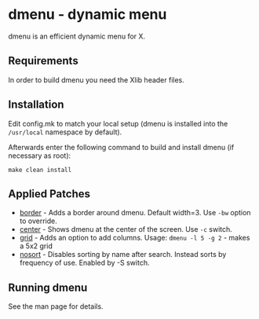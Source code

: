# dmenu - dynamic menu
dmenu is an efficient dynamic menu for X.


## Requirements
In order to build dmenu you need the Xlib header files.


## Installation
Edit config.mk to match your local setup (dmenu is installed into
the `/usr/local` namespace by default).

Afterwards enter the following command to build and install dmenu
(if necessary as root):

`make clean install`

## Applied Patches
* [border](https://tools.suckless.org/dmenu/patches/border/) - Adds a border
  around dmenu. Default width=3. Use `-bw` option to override.
* [center](https://tools.suckless.org/dmenu/patches/center/) - Shows dmenu at
  the center of the screen. Use `-c` switch.
* [grid](https://tools.suckless.org/dmenu/patches/grid/) - Adds an option to
  add columns. Usage: `dmenu -l 5 -g 2` - makes a 5x2 grid
* [nosort](https://tools.suckless.org/dmenu/patches/no-sort/) - Disables
  sorting by name after search. Instead sorts by frequency of use. Enabled by
  -S switch.

## Running dmenu
See the man page for details.
